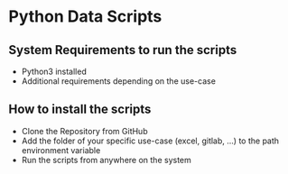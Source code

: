 # Python Data Scripts

## System Requirements to run the scripts

* Python3 installed
* Additional requirements depending on the use-case

## How to install the scripts

* Clone the Repository from GitHub
* Add the folder of your specific use-case (excel, gitlab, ...) to the path environment variable
* Run the scripts from anywhere on the system

